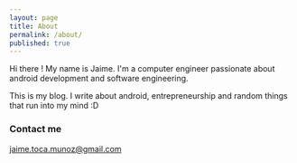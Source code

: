 ```yaml
---
layout: page
title: About
permalink: /about/
published: true
---
```



Hi there ! My name is Jaime. I'm a computer engineer passionate about android development and software engineering.

This is my blog. I write about android, entrepreneurship and random things that run into my mind :D  

### Contact me

[jaime.toca.munoz@gmail.com](mailto:jaime.toca.munoz@gmail.com)
